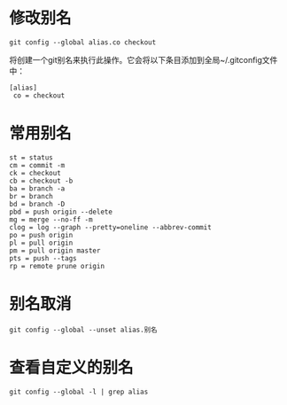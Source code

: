 # 修改别名

`git config --global alias.co checkout`

将创建一个git别名来执行此操作。它会将以下条目添加到全局~/.gitconfig文件中：

```
[alias]    
 co = checkout
```

# 常用别名

```
st = status
cm = commit -m
ck = checkout
cb = checkout -b
ba = branch -a
br = branch
bd = branch -D
pbd = push origin --delete
mg = merge --no-ff -m
clog = log --graph --pretty=oneline --abbrev-commit
po = push origin
pl = pull origin
pm = pull origin master
pts = push --tags
rp = remote prune origin
```

# 别名取消

`git config --global --unset alias.别名
`

# 查看自定义的别名

`git config --global -l | grep alias
`
